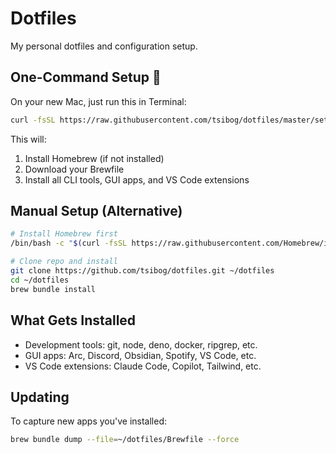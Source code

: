 # Dotfiles

My personal dotfiles and configuration setup.

## One-Command Setup 🚀

On your new Mac, just run this in Terminal:

```bash
curl -fsSL https://raw.githubusercontent.com/tsibog/dotfiles/master/setup.sh | bash
```

This will:
1. Install Homebrew (if not installed)
2. Download your Brewfile
3. Install all CLI tools, GUI apps, and VS Code extensions

## Manual Setup (Alternative)

```bash
# Install Homebrew first
/bin/bash -c "$(curl -fsSL https://raw.githubusercontent.com/Homebrew/install/HEAD/install.sh)"

# Clone repo and install
git clone https://github.com/tsibog/dotfiles.git ~/dotfiles
cd ~/dotfiles
brew bundle install
```

## What Gets Installed

- Development tools: git, node, deno, docker, ripgrep, etc.
- GUI apps: Arc, Discord, Obsidian, Spotify, VS Code, etc.
- VS Code extensions: Claude Code, Copilot, Tailwind, etc.

## Updating

To capture new apps you've installed:
```bash
brew bundle dump --file=~/dotfiles/Brewfile --force
```